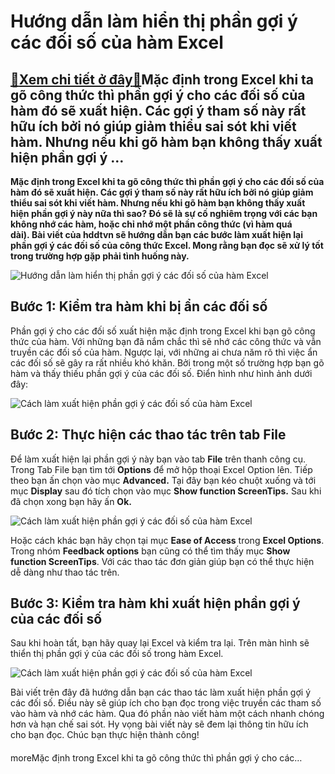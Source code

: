Hướng dẫn làm hiển thị phần gợi ý các đối số của hàm Excel
==========================================================

[:gift:Xem chi tiết ở đây:gift:](https://hddtvn.com/huong-dan-lam-hien-thi-phan-goi-y-cac-doi-so-cua-ham-excel/)Mặc định trong Excel khi ta gõ công thức thì phần gợi ý cho các đối số của hàm đó sẽ xuất hiện. Các gợi ý tham số này rất hữu ích bởi nó giúp giảm thiểu sai sót khi viết hàm. Nhưng nếu khi gõ hàm bạn không thấy xuất hiện phần gợi ý …
-----------------------------------------------------------------------------------------------------------------------------------------------------------------------------------------------------------------------------------------

**Mặc định trong Excel khi ta gõ công thức thì phần gợi ý cho các đối số của hàm đó sẽ xuất hiện. Các gợi ý tham số này rất hữu ích bởi nó giúp giảm thiểu sai sót khi viết hàm. Nhưng nếu khi gõ hàm bạn không thấy xuất hiện phần gợi ý này nữa thì sao? Đó sẽ là sự cố nghiêm trọng với các bạn không nhớ các hàm, hoặc chỉ nhớ một phần công thức (vì hàm quá dài). Bài viết của hddtvn sẽ hướng dẫn bạn các bước làm xuất hiện lại phần gợi ý các đối số của công thức Excel. Mong rằng bạn đọc sẽ xử lý tốt trong trường hợp gặp phải tình huống này.**


![Hướng dẫn làm hiển thị phần gợi ý các đối số của hàm Excel](https://hddtvn.com/wp-content/uploads/2021/01/hien-doi-so.png)


Bước 1: Kiểm tra hàm khi bị ẩn các đối số
-----------------------------------------


Phần gợi ý cho các đối số xuất hiện mặc định trong Excel khi bạn gõ công thức của hàm. Với những bạn đã nắm chắc thì sẽ nhớ các công thức và vẫn truyền các đối số của hàm. Ngược lại, với những ai chưa năm rõ thì việc ẩn các đối số sẽ gây ra rất nhiều khó khăn. Bởi trong một số trường hợp bạn gõ hàm và thấy thiếu phần gợi ý của các đối số. Điển hình như hình ảnh dưới đây:


![Cách làm xuất hiện phần gợi ý các đối số của hàm Excel](https://hddtvn.com/wp-content/uploads/2021/01/b23.png "Cách làm xuất hiện phần gợi ý các đối số của hàm Excel")


Bước 2: Thực hiện các thao tác trên tab File
--------------------------------------------


Để làm xuất hiện lại phần gợi ý này bạn vào tab **File** trên thanh công cụ. Trong Tab File bạn tìm tới **Options** để mở hộp thoại Excel Option lên. Tiếp theo bạn ấn chọn vào mục **Advanced.** Tại đây bạn kéo chuột xuống và tới mục **Display** sau đó tích chọn vào mục **Show function ScreenTips.** Sau khi đã chọn xong bạn hãy ấn **Ok.**


![Cách làm xuất hiện phần gợi ý các đối số của hàm Excel](https://hddtvn.com/wp-content/uploads/2021/01/b24.png "Cách làm xuất hiện phần gợi ý các đối số của hàm Excel")


Hoặc cách khác bạn hãy chọn tại mục **Ease of Access** trong **Excel Options**. Trong nhóm **Feedback options** bạn cũng có thể tìm thấy mục **Show function ScreenTips**. Với các thao tác đơn giản giúp bạn có thể thực hiện dễ dàng như thao tác trên.


Bước 3: Kiểm tra hàm khi xuất hiện phần gợi ý của các đối số
------------------------------------------------------------


Sau khi hoàn tất, bạn hãy quay lại Excel và kiểm tra lại. Trên màn hình sẽ thiển thị phần gợi ý của các đối số trong hàm Excel.


![](https://hddtvn.com/wp-content/uploads/2021/01/b25.png "Cách làm xuất hiện phần gợi ý các đối số của hàm Excel")


Bài viết trên đây đã hướng dẫn bạn các thao tác làm xuất hiện phần gợi ý các đối số. Điều này sẽ giúp ích cho bạn đọc trong việc truyền các tham số vào hàm và nhớ các hàm. Qua đó phần nào viết hàm một cách nhanh chóng hơn và hạn chế sai sót. Hy vọng bài viết này sẽ đem lại thông tin hữu ích cho bạn đọc. Chúc bạn thực hiện thành công!


#### 


moreMặc định trong Excel khi ta gõ công thức thì phần gợi ý cho các…

